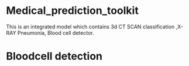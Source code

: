# Medical_prediction_toolkit
This is an integrated model which contains 3d CT SCAN classification ,X-RAY Pneumonia, Blood cell detector.
# Bloodcell detection
